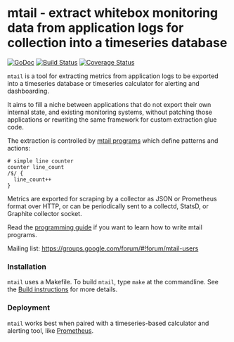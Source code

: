 mtail - extract whitebox monitoring data from application logs for collection into a timeseries database
========================================================================================================

[![GoDoc](https://godoc.org/github.com/google/mtail?status.png)](http://godoc.org/github.com/google/mtail)
[![Build Status](https://travis-ci.org/google/mtail.svg)](https://travis-ci.org/google/mtail)
[![Coverage Status](https://coveralls.io/repos/google/mtail/badge.svg)](https://coveralls.io/r/google/mtail)

`mtail` is a tool for extracting metrics from application logs to be exported
into a timeseries database or timeseries calculator for alerting and
dashboarding.

It aims to fill a niche between applications that do not export their own
internal state, and existing monitoring systems, without patching those
applications or rewriting the same framework for custom extraction glue code.

The extraction is controlled
by [mtail programs](docs/Programming-Guide.md)
which define patterns and actions:

    # simple line counter
    counter line_count
    /$/ {
      line_count++
    }

Metrics are exported for scraping by a collector as JSON or Prometheus format
over HTTP, or can be periodically sent to a collectd, StatsD, or Graphite
collector socket.

Read the [programming guide](docs/Programming-Guide.md)
if you want to learn how to write mtail programs.

Mailing list: https://groups.google.com/forum/#!forum/mtail-users

### Installation

`mtail` uses a Makefile.  To build `mtail`, type `make` at the commandline.
See the [Build instructions](docs/Building.md) for
more details.

### Deployment

`mtail` works best when paired with a timeseries-based calculator and alerting
tool, like [Prometheus](http://prometheus.io).
